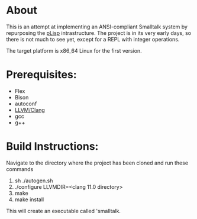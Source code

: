 # About

This is an attempt at implementing an ANSI-compliant Smalltalk system by repurposing the [pLisp](https://github.com/shikantaza/pLisp/)  intrastructure. The project is in its very early days, so there is not much to see yet, except for a REPL with integer operations.

The target platform is x86_64 Linux for the first version.

# Prerequisites:

* Flex
* Bison
* autoconf
* [LLVM/Clang](https://github.com/llvm/llvm-project/releases/download/llvmorg-11.0.0/clang+llvm-11.0.0-x86_64-linux-gnu-ubuntu-20.04.tar.xz)
* gcc
* g++

# Build Instructions:

Navigate to the directory where the project has been cloned and run these commands

1. sh ./autogen.sh
2. ./configure LLVMDIR=<clang 11.0 directory>
3. make
4. make install

This will create an executable called 'smalltalk.
